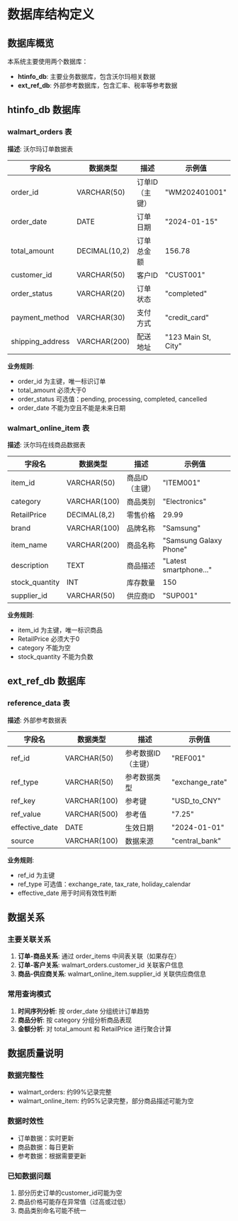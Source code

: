# 数据库结构定义

## 数据库概览

本系统主要使用两个数据库：
- **htinfo_db**: 主要业务数据库，包含沃尔玛相关数据
- **ext_ref_db**: 外部参考数据库，包含汇率、税率等参考数据

## htinfo_db 数据库

### walmart_orders 表
**描述**: 沃尔玛订单数据表

| 字段名 | 数据类型 | 描述 | 示例值 |
|--------|----------|------|--------|
| order_id | VARCHAR(50) | 订单ID（主键） | "WM202401001" |
| order_date | DATE | 订单日期 | "2024-01-15" |
| total_amount | DECIMAL(10,2) | 订单总金额 | 156.78 |
| customer_id | VARCHAR(50) | 客户ID | "CUST001" |
| order_status | VARCHAR(20) | 订单状态 | "completed" |
| payment_method | VARCHAR(30) | 支付方式 | "credit_card" |
| shipping_address | VARCHAR(200) | 配送地址 | "123 Main St, City" |

**业务规则**:
- order_id 为主键，唯一标识订单
- total_amount 必须大于0
- order_status 可选值：pending, processing, completed, cancelled
- order_date 不能为空且不能是未来日期

### walmart_online_item 表
**描述**: 沃尔玛在线商品数据表

| 字段名 | 数据类型 | 描述 | 示例值 |
|--------|----------|------|--------|
| item_id | VARCHAR(50) | 商品ID（主键） | "ITEM001" |
| category | VARCHAR(100) | 商品类别 | "Electronics" |
| RetailPrice | DECIMAL(8,2) | 零售价格 | 29.99 |
| brand | VARCHAR(100) | 品牌名称 | "Samsung" |
| item_name | VARCHAR(200) | 商品名称 | "Samsung Galaxy Phone" |
| description | TEXT | 商品描述 | "Latest smartphone..." |
| stock_quantity | INT | 库存数量 | 150 |
| supplier_id | VARCHAR(50) | 供应商ID | "SUP001" |

**业务规则**:
- item_id 为主键，唯一标识商品
- RetailPrice 必须大于0
- category 不能为空
- stock_quantity 不能为负数

## ext_ref_db 数据库

### reference_data 表
**描述**: 外部参考数据表

| 字段名 | 数据类型 | 描述 | 示例值 |
|--------|----------|------|--------|
| ref_id | VARCHAR(50) | 参考数据ID（主键） | "REF001" |
| ref_type | VARCHAR(50) | 参考数据类型 | "exchange_rate" |
| ref_key | VARCHAR(100) | 参考键 | "USD_to_CNY" |
| ref_value | VARCHAR(500) | 参考值 | "7.25" |
| effective_date | DATE | 生效日期 | "2024-01-01" |
| source | VARCHAR(100) | 数据来源 | "central_bank" |

**业务规则**:
- ref_id 为主键
- ref_type 可选值：exchange_rate, tax_rate, holiday_calendar
- effective_date 用于时间有效性判断

## 数据关系

### 主要关联关系
1. **订单-商品关系**: 通过 order_items 中间表关联（如果存在）
2. **订单-客户关系**: walmart_orders.customer_id 关联客户信息
3. **商品-供应商关系**: walmart_online_item.supplier_id 关联供应商信息

### 常用查询模式
1. **时间序列分析**: 按 order_date 分组统计订单趋势
2. **商品分析**: 按 category 分组分析商品表现
3. **金额分析**: 对 total_amount 和 RetailPrice 进行聚合计算

## 数据质量说明

### 数据完整性
- walmart_orders: 约99%记录完整
- walmart_online_item: 约95%记录完整，部分商品描述可能为空

### 数据时效性
- 订单数据：实时更新
- 商品数据：每日更新
- 参考数据：根据需要更新

### 已知数据问题
1. 部分历史订单的customer_id可能为空
2. 商品价格可能存在异常值（过高或过低）
3. 商品类别命名可能不统一